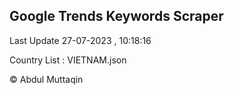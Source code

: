 

## Google Trends Keywords Scraper 
 
Last Update 27-07-2023 , 10:18:16

Country List :
VIETNAM.json



© Abdul Muttaqin 
